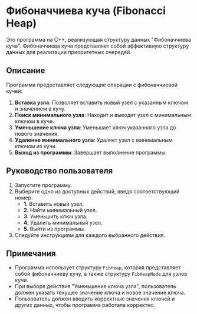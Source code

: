 # Фибоначчиева куча (Fibonacci Heap)

Это программа на C++, реализующая структуру данных "Фибоначчиева куча". Фибоначчиева куча представляет собой эффективную структуру данных для реализации приоритетных очередей.

## Описание

Программа предоставляет следующие операции с фибоначчиевой кучей:

1. **Вставка узла**: Позволяет вставить новый узел с указанным ключом и значением в кучу.
2. **Поиск минимального узла**: Находит и выводит узел с минимальным ключом в куче.
3. **Уменьшение ключа узла**: Уменьшает ключ указанного узла до нового значения.
4. **Удаление минимального узла**: Удаляет узел с минимальным ключом из кучи.
5. **Выход из программы**: Завершает выполнение программы.

## Руководство пользователя

1. Запустите программу.
2. Выберите одно из доступных действий, введя соответствующий номер:
   - **1.** Вставить новый узел.
   - **2.** Найти минимальный узел.
   - **3.** Уменьшить ключ узла.
   - **4.** Удалить минимальный узел.
   - **5.** Выйти из программы.
3. Следуйте инструкциям для каждого выбранного действия.

## Примечания

- Программа использует структуру `FibHeap`, которая представляет собой фибоначчиеву кучу, а также структуру `FibHeapNode` для узлов кучи.
- При выборе действия "Уменьшение ключа узла", пользователь должен указать текущее значение ключа и новое значение ключа.
- Пользователь должен вводить корректные значения ключей и других данных, чтобы программа работала корректно.

